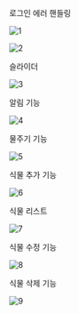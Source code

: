 로그인 에러 핸들링

![1](https://user-images.githubusercontent.com/101640894/180445836-68c1bfd3-95cd-40c7-aa15-db80cde86828.gif)


![2](https://user-images.githubusercontent.com/101640894/180445839-f20a73da-2358-4277-9df0-70bdfa1d7464.gif)

슬라이더

![3](https://user-images.githubusercontent.com/101640894/180446270-0b1d1f20-1e9a-4c71-a09b-78b34f8bf5c2.gif)

알림 기능

![4](https://user-images.githubusercontent.com/101640894/180446446-b2266c6b-c140-4a24-bbba-2a278405e9eb.gif)

물주기 기능

![5](https://user-images.githubusercontent.com/101640894/180446829-48d1f612-ab1e-4e18-a6d6-47e4e1274292.gif)

식물 추가 기능

![6](https://user-images.githubusercontent.com/101640894/180446894-8c137d4e-68b2-45d0-89ca-a7295f7eae73.gif)

식물 리스트

![7](https://user-images.githubusercontent.com/101640894/180447315-b3c71027-5f42-4da4-853f-bde41815a8ba.gif)

식물 수정 기능

![8](https://user-images.githubusercontent.com/101640894/180447324-e3028edf-0f64-4862-9982-855f71bcf832.gif)

식물 삭제 기능

![9](https://user-images.githubusercontent.com/101640894/180447507-ef47123e-c68e-451a-b5fc-719f22b077e1.gif)
